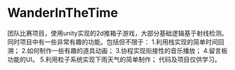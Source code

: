 # WanderInTheTime
团队比赛项目，使用unity实现的2d推箱子游戏，大部分基础逻辑基于射线检测。同时项目中有一些非常有趣的功能。包括但不限于：
1.利用栈实现的简单时间回溯；
2.如何制作一些有趣的道具动画；
3.协程实现衔接性的音乐播放；
4.留言板功能的UI。
5.利用粒子系统实现下雨天气的简单制作；
代码及项目仅供学习。
